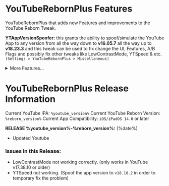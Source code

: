 # YouTubeRebornPlus Features
YouTubeRebornPlus that adds new Features and improvements to the YouTube Reborn Tweak.

**YTAppVersionSpoofer:** this grants the ability to spoof/simulate the YouTube App to any version from all the way down to **v16.05.7** all the way up to **v18.23.3** and this tweak can be used to fix change the UI, Features, A/B Flags and possibly fix other tweaks like LowContrastMode, YTSpeed & etc. `(Settings > YouTubeRebornPlus > Miscellaneous)`

<details>
<summary>More Features...</summary>

**YTNoModernUI:** This tweak changes and removes some newer UI elements from the app such as Rounded Buttons, Old Progress Bar, Gray Buffer Progress & the v17.38.10 App Version Number. `(Settings > YouTubeRebornPlus > Miscellaneous)`

**LowContrastMode:** This tweak dims the new YouTube UI changes on labels and icons that was first introduced way back in 2020 August/September, which can be such an eyesore when navigating the YouTube app. (Tweak made by arichorn) `(Settings> YouTubeRebornPlus > Theme Options)`

**YouMute:** Mute/unmute videos in YouTube directly. `(Settings > YouMute)`

**iPadLayout:** Gives iPhone users the ability to use the iPad’s Interface and the ability to use some of the YouTube features that are not on iPhone. `(Settings > YouTubeRebornPlus > Miscellaneous)`

**iPhoneLayout:** Gives iPad users the ability to create YouTube Shorts and the ability to use the buggy iPhone layout. using it in split view mode or stage manager mode is recommended for a better experience. `(Settings > YouTubeRebornPlus > Miscellaneous)`

**HideSponsorBlockButton:** Hide the SponsorBlock Button shown in the Navigation Bar. (Option by Dayanch96) `(Settings > YouTubeRebornPlus > Miscellaneous)`

**DisableWifiRelatedSettings:** You can toggle this to remove all of those sections that shows up via internet such as Try New Features, Autoplay, History, Privacy & etc, and this can be used for toggling if the option will help remove some of the sections you don't want in the app. `(Settings > YouTubeRebornPlus > Miscellaneous)`

**HideShadowOverlayButtons:** want to remove shadow overlay on the buttons used in the video player? Then toggle this to remove the Shadow Overlay on the buttons Play/Pause, Previous, Next, Rewind, Forward.

**YTNoHeatwaves:** Turns off the Heatwaves Feature in the video player. `(Settings > YouTubeRebornPlus > Video Player Overlay Controls)`

**YTNoUpgradeDialog:** Disables the Upgrade Dialog so you won’t be prompted to update the app.

**etc..**
</details>

# YouTubeRebornPlus Release Information
Current YouTube IPA: `%youtube_version%`
Current YouTube Reborn Version: `%reborn_version%`
Current App Compatibility: `iOS/iPadOS 14.0` or later

**RELEASE %youtube_version%-%reborn_version%:** (%date%)

- Updated Youtube

### Issues in this Release:
- LowContrastMode not working correctly. (only works in YouTube v17.38.10 or older)
- YTSpeed not working. (Spoof the app version to `v18.18.2` in order to temporary fix the problem)
